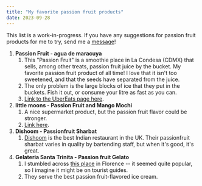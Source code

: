 ```yaml
---
title: "My favorite passion fruit products"
date: 2023-09-28
---
```


This list is a work-in-progress. If you have any suggestions for passion fruit products for me to try, send me a [message](https://joel-becker.com/#contact)!

1. **Passion Fruit - agua de maracuya**
   1. This "Passion Fruit" is a smoothie place in La Condesa (CDMX) that sells, among other treats, passion fruit juice by the bucket. My favorite passion fruit product of all time! I love that it isn't too sweetened, and that the seeds have separated from the juice. 
   2. The only problem is the large blocks of ice that they put in the buckets. Fish it out, or consume your litre as fast as you can.
   3. [Link to the UberEats page here](https://www.ubereats.com/mx/store/passion-fruit/HAiBwZcVTL-0gIKNy-XhKQ/05405358-1cdb-4054-83d3-51a59a68a037/0379a62a-1156-4ddb-a09a-7e1dc45d5dfb/e1bce849-9ffe-482d-88f3-f61f7c4db9ef).
2. **little moons - Passion Fruit and Mango Mochi**
   1. A nice supermarket product, but the passion fruit flavor could be stronger.
   2. [Link here](https://littlemoons.com/products/vegan-passionfruit-mango-mochi).
3. **Dishoom - Passionfruit Sharbat**
   1. [Dishoom](https://www.dishoom.com/) is the best Indian restaurant in the UK. Their passionfruit sharbat varies in quality by bartending staff, but when it's good, it's great.
4. **Gelateria Santa Trinita - Passion fruit Gelato**
   1. I stumbled across [this place](http://www.gelateriasantatrinita.it/en/index.php) in Florence -- it seemed quite popular, so I imagine it might be on tourist guides.
   2. They serve the best passion fruit-flavored ice cream.